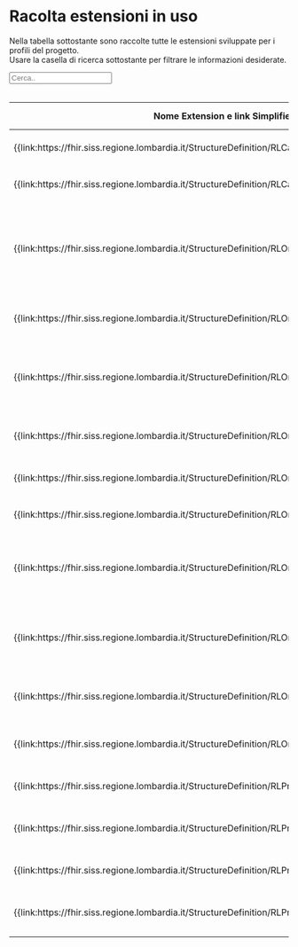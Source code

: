 <html>
  <head>
    <script src="https://ajax.googleapis.com/ajax/libs/jquery/3.6.0/jquery.min.js"></script>
    <script>
      $(document).ready(function () {
        $("#myInput").on("keyup", function () {
          var value = $(this).val().toLowerCase();
          $("#myTable tr").filter(function () {
            $(this).toggle($(this).text().toLowerCase().indexOf(value) > -1);
          });
        });
      });
    </script>
  </head>
  <body>
    <h1>Racolta estensioni in uso</h1>
    <div>
      <p>
        Nella tabella sottostante sono raccolte tutte le estensioni sviluppate
        per i profili del progetto.
        <br />
        Usare la casella di ricerca sottostante per filtrare le informazioni
        desiderate.
      </p>
      <input id="myInput" type="text" placeholder="Cerca.." />
    </div>
    <br />
    <table>
    <thead>
      <tr>
        <th>Nome Extension e link Simplifier</th>
        <th>Nome campo esteso</th>
        <th>Descrizione</th>
        <th>Contesto</th>
        <th>Usato   in</th>
      </tr>
    </thead>
    <tbody id="myTable">
      <tr>
        <td>{{link:https://fhir.siss.regione.lombardia.it/StructureDefinition/RLCarePlanEsenzioni}}</td>
        <td>Esenzioni</td>
        <td>Esenzioni relative al cittadino</td>
        <td>CarePlan</td>
        <td>{{pagelink:Home/Profili-ed-Estensioni/Raccolta-profili/RLCarePlanProgettoIndividuale.page.md}}</td>
      </tr>
      <tr>
        <td>{{link:https://fhir.siss.regione.lombardia.it/StructureDefinition/RLCarePlanVersionePAI}}</td>
        <td>VersionePAI</td>
        <td>Versione del progetto individuale</td>
        <td>CarePlan</td>
        <td>{{pagelink:Home/Profili-ed-Estensioni/Raccolta-profili/RLCarePlanProgettoIndividuale.page.md}}</td>
      </tr>
      <tr>
        <td>{{link:https://fhir.siss.regione.lombardia.it/StructureDefinition/RLOrganizationAddressDistrettoCode}}</td>
        <td>DistrettoCode</td>
        <td>Distretto territoriale così definito dalla legge regionale 22-2021 della Regione Lombardia</td>
        <td>Organization.Address</td>
        <td>{{pagelink:Home/Profili-ed-Estensioni/Raccolta-profili/RLOrganizationL1.page.md}}, 
        {{pagelink:Home/Profili-ed-Estensioni/Raccolta-profili/RLOrganizationL2.page.md}}</td>
      </tr>
      <tr>
        <td>{{link:https://fhir.siss.regione.lombardia.it/StructureDefinition/RLOrganizationAddressIstatCode}}</td>
        <td>IstatCode</td>
        <td>Codice ISTAT</td>
        <td>Organization.Address</td>
        <td>{{pagelink:Home/Profili-ed-Estensioni/Raccolta-profili/RLOrganizationL1.page.md}}, 
        {{pagelink:Home/Profili-ed-Estensioni/Raccolta-profili/RLOrganizationL2.page.md}}</td>
      </tr>
      <tr>
        <td>{{link:https://fhir.siss.regione.lombardia.it/StructureDefinition/RLOrganizationASSTAfferenza}}</td>
        <td>ASSTAfferenza</td>
        <td>ASST sotto la quale l'ente eroga servizi sociosanitari sul territorio di competenza</td>
        <td>Organization</td>
        <td>{{pagelink:Home/Profili-ed-Estensioni/Raccolta-profili/RLOrganizationL2.page.md}}</td>
      </tr>
      <tr>
        <td>{{link:https://fhir.siss.regione.lombardia.it/StructureDefinition/RLOrganizationATSAfferenza}}</td>
        <td>ATSAfferenza</td>
        <td>ATS alla quale il presidio afferisce territorialmente</td>
        <td>Organization</td>
        <td>{{pagelink:Home/Profili-ed-Estensioni/Raccolta-profili/RLOrganizationL2.page.md}}</td>
      </tr>
      <tr>
        <td>{{link:https://fhir.siss.regione.lombardia.it/StructureDefinition/RLOrganizationDataCessazione}}</td>
        <td>DataCessazione</td>
        <td>Data di cessazione dell'ente</td>
        <td>Organization</td>
        <td>{{pagelink:Home/Profili-ed-Estensioni/Raccolta-profili/RLOrganizationL1.page.md}}</td>
      </tr>
      <tr>
        <td>{{link:https://fhir.siss.regione.lombardia.it/StructureDefinition/RLOrganizationDataCostituzione}}</td>
        <td>DataCostituzione</td>
        <td>Data di costituzione dell'ente</td>
        <td>Organization</td>
        <td>{{pagelink:Home/Profili-ed-Estensioni/Raccolta-profili/RLOrganizationL1.page.md}}</td>
      </tr>
      <tr>
        <td>{{link:https://fhir.siss.regione.lombardia.it/StructureDefinition/RLOrganizationDataFineValidita}}</td>
        <td>DataFineValidita</td>
        <td>Data di fine della validità di esercizio dell'ente descritto dal profilo</td>
        <td>Organization</td>
        <td>{{pagelink:Home/Profili-ed-Estensioni/Raccolta-profili/RLOrganizationL1.page.md}}, 
        {{pagelink:Home/Profili-ed-Estensioni/Raccolta-profili/RLOrganizationL2.page.md}}, 
        {{pagelink:Home/Profili-ed-Estensioni/Raccolta-profili/RLOrganizationL3.page.md}}</td>
      </tr>
      <tr>
        <td>{{link:https://fhir.siss.regione.lombardia.it/StructureDefinition/RLOrganizationDataInizioValidita}}</td>
        <td>DataInizioValidita</td>
        <td>Data di inizio della validità di esercizio dell'ente descritto dal profilo</td>
        <td>Organization</td>
        <td>{{pagelink:Home/Profili-ed-Estensioni/Raccolta-profili/RLOrganizationL1.page.md}}, 
        {{pagelink:Home/Profili-ed-Estensioni/Raccolta-profili/RLOrganizationL2.page.md}}, 
        {{pagelink:Home/Profili-ed-Estensioni/Raccolta-profili/RLOrganizationL3.page.md}}</td>
      </tr>
      <tr>
        <td>{{link:https://fhir.siss.regione.lombardia.it/StructureDefinition/RLOrganizationDataInsert}}</td>
        <td>DataInsert</td>
        <td>Data di inserimento del record</td>
        <td>Organization</td>
        <td>{{pagelink:Home/Profili-ed-Estensioni/Raccolta-profili/RLOrganizationL1.page.md}}, 
        {{pagelink:Home/Profili-ed-Estensioni/Raccolta-profili/RLOrganizationL2.page.md}}</td>
      </tr>
      <tr>
        <td>{{link:https://fhir.siss.regione.lombardia.it/StructureDefinition/RLOrganizationDataUpdate}}</td>
        <td>DataUpdate</td>
        <td>Data di aggiornamento del record</td>
        <td>Organization</td>
        <td>{{pagelink:Home/Profili-ed-Estensioni/Raccolta-profili/RLOrganizationL1.page.md}}, 
        {{pagelink:Home/Profili-ed-Estensioni/Raccolta-profili/RLOrganizationL2.page.md}}</td>
      </tr>
      <tr>
        <td>{{link:https://fhir.siss.regione.lombardia.it/StructureDefinition/RLPractitionerDataInsert}}</td>
        <td>DataInsert</td>
        <td>Data di inserimento del record</td>
        <td>Practitioner</td>
        <td>{{pagelink:Home/Profili-ed-Estensioni/Raccolta-profili/RLPractitionerMedicoPrescrittore.page.md}}</td>
      </tr>
      <tr>
        <td>{{link:https://fhir.siss.regione.lombardia.it/StructureDefinition/RLPractitionerDataUpdate}}</td>
        <td>DataUpdate</td>
        <td>Data dell'ultima modifica del record</td>
        <td>Practitioner</td>
        <td>{{pagelink:Home/Profili-ed-Estensioni/Raccolta-profili/RLPractitionerMedicoPrescrittore.page.md}}</td>
      </tr>
      <tr>
        <td>{{link:https://fhir.siss.regione.lombardia.it/StructureDefinition/RLPractitionerRoleDataInsert}}</td>
        <td>DataInsert</td>
        <td>Data di inserimento del record</td>
        <td>PractitionerRole</td>
        <td>{{pagelink:Home/Profili-ed-Estensioni/Raccolta-profili/RLPractitionerRoleMedicoPrescrittore.page.md}}</td>
      </tr>
      <tr>
        <td>{{link:https://fhir.siss.regione.lombardia.it/StructureDefinition/RLPractitionerRoleDataUpdate}}</td>
        <td>DataUpdate</td>
        <td>Data dell'ultima modifica del record</td>
        <td>PractitionerRole</td>
        <td>{{pagelink:Home/Profili-ed-Estensioni/Raccolta-profili/RLPractitionerRoleMedicoPrescrittore.page.md}}</td>
      </tr>
    </tbody>
    </table>
  </body>
</html>
